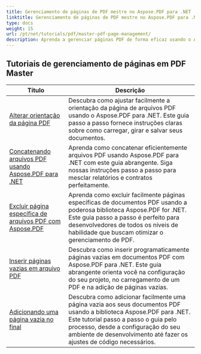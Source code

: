 ```yaml
---
title: Gerenciamento de páginas de PDF mestre no Aspose.PDF para .NET
linktitle: Gerenciamento de páginas de PDF mestre no Aspose.PDF para .NET
type: docs
weight: 15
url: /pt/net/tutorials/pdf/master-pdf-page-management/
description: Aprenda a gerenciar páginas PDF de forma eficaz usando o Aspose.PDF para .NET. Este guia detalhado abrange a adição, exclusão, reorganização e extração de páginas programaticamente para otimizar seus fluxos de trabalho em PDF. Comece a aprimorar seu gerenciamento de documentos.
---
```


## Tutoriais de gerenciamento de páginas em PDF Master
| Título | Descrição |
| --- | --- | 
| [Alterar orientação da página PDF](./change-pdf-page-orientation/) | Descubra como ajustar facilmente a orientação da página de arquivos PDF usando o Aspose.PDF para .NET. Este guia passo a passo fornece instruções claras sobre como carregar, girar e salvar seus documentos. |  
| [Concatenando arquivos PDF usando Aspose.PDF para .NET](./concatenating-pdf-files/) | Aprenda como concatenar eficientemente arquivos PDF usando Aspose.PDF para .NET com este guia abrangente. Siga nossas instruções passo a passo para mesclar relatórios e contratos perfeitamente. |  
| [Excluir página específica de arquivos PDF com Aspose.PDF](./delete-particular-page-from-pdf-files/) | Aprenda como excluir facilmente páginas específicas de documentos PDF usando a poderosa biblioteca Aspose.PDF for .NET. Este guia passo a passo é perfeito para desenvolvedores de todos os níveis de habilidade que buscam otimizar o gerenciamento de PDF. |    
| [Inserir páginas vazias em arquivo PDF](./insert-empty-pages/) | Descubra como inserir programaticamente páginas vazias em documentos PDF com Aspose.PDF para .NET. Este guia abrangente orienta você na configuração do seu projeto, no carregamento de um PDF e na adição de páginas vazias. |  
| [Adicionando uma página vazia no final](./adding-an-empty-page-at-end/) | Descubra como adicionar facilmente uma página vazia aos seus documentos PDF usando a biblioteca Aspose.PDF para .NET. Este tutorial passo a passo o guia pelo processo, desde a configuração do seu ambiente de desenvolvimento até fazer os ajustes de código necessários. |  